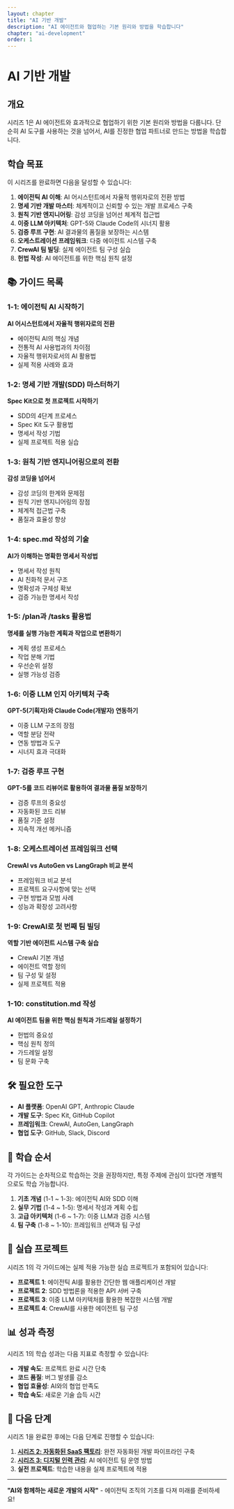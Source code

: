 ```yaml
---
layout: chapter
title: "AI 기반 개발"
description: "AI 에이전트와 협업하는 기본 원리와 방법을 학습합니다"
chapter: "ai-development"
order: 1
---
```


# AI 기반 개발

## 개요

시리즈 1은 AI 에이전트와 효과적으로 협업하기 위한 기본 원리와 방법을 다룹니다. 단순히 AI 도구를 사용하는 것을 넘어서, AI를 진정한 협업 파트너로 만드는 방법을 학습합니다.

## 학습 목표

이 시리즈를 완료하면 다음을 달성할 수 있습니다:

1. **에이전틱 AI 이해**: AI 어시스턴트에서 자율적 행위자로의 전환 방법
2. **명세 기반 개발 마스터**: 체계적이고 신뢰할 수 있는 개발 프로세스 구축
3. **원칙 기반 엔지니어링**: 감성 코딩을 넘어선 체계적 접근법
4. **이중 LLM 아키텍처**: GPT-5와 Claude Code의 시너지 활용
5. **검증 루프 구현**: AI 결과물의 품질을 보장하는 시스템
6. **오케스트레이션 프레임워크**: 다중 에이전트 시스템 구축
7. **CrewAI 팀 빌딩**: 실제 에이전트 팀 구성 실습
8. **헌법 작성**: AI 에이전트를 위한 핵심 원칙 설정

## 📚 가이드 목록

### 1-1: 에이전틱 AI 시작하기
**AI 어시스턴트에서 자율적 행위자로의 전환**

- 에이전틱 AI의 핵심 개념
- 전통적 AI 사용법과의 차이점
- 자율적 행위자로서의 AI 활용법
- 실제 적용 사례와 효과

### 1-2: 명세 기반 개발(SDD) 마스터하기
**Spec Kit으로 첫 프로젝트 시작하기**

- SDD의 4단계 프로세스
- Spec Kit 도구 활용법
- 명세서 작성 기법
- 실제 프로젝트 적용 실습

### 1-3: 원칙 기반 엔지니어링으로의 전환
**감성 코딩을 넘어서**

- 감성 코딩의 한계와 문제점
- 원칙 기반 엔지니어링의 장점
- 체계적 접근법 구축
- 품질과 효율성 향상

### 1-4: spec.md 작성의 기술
**AI가 이해하는 명확한 명세서 작성법**

- 명세서 작성 원칙
- AI 친화적 문서 구조
- 명확성과 구체성 확보
- 검증 가능한 명세서 작성

### 1-5: /plan과 /tasks 활용법
**명세를 실행 가능한 계획과 작업으로 변환하기**

- 계획 생성 프로세스
- 작업 분해 기법
- 우선순위 설정
- 실행 가능성 검증

### 1-6: 이중 LLM 인지 아키텍처 구축
**GPT-5(기획자)와 Claude Code(개발자) 연동하기**

- 이중 LLM 구조의 장점
- 역할 분담 전략
- 연동 방법과 도구
- 시너지 효과 극대화

### 1-7: 검증 루프 구현
**GPT-5를 코드 리뷰어로 활용하여 결과물 품질 보장하기**

- 검증 루프의 중요성
- 자동화된 코드 리뷰
- 품질 기준 설정
- 지속적 개선 메커니즘

### 1-8: 오케스트레이션 프레임워크 선택
**CrewAI vs AutoGen vs LangGraph 비교 분석**

- 프레임워크 비교 분석
- 프로젝트 요구사항에 맞는 선택
- 구현 방법과 모범 사례
- 성능과 확장성 고려사항

### 1-9: CrewAI로 첫 번째 팀 빌딩
**역할 기반 에이전트 시스템 구축 실습**

- CrewAI 기본 개념
- 에이전트 역할 정의
- 팀 구성 및 설정
- 실제 프로젝트 적용

### 1-10: constitution.md 작성
**AI 에이전트 팀을 위한 핵심 원칙과 가드레일 설정하기**

- 헌법의 중요성
- 핵심 원칙 정의
- 가드레일 설정
- 팀 문화 구축

## 🛠️ 필요한 도구

- **AI 플랫폼**: OpenAI GPT, Anthropic Claude
- **개발 도구**: Spec Kit, GitHub Copilot
- **프레임워크**: CrewAI, AutoGen, LangGraph
- **협업 도구**: GitHub, Slack, Discord

## 📖 학습 순서

각 가이드는 순차적으로 학습하는 것을 권장하지만, 특정 주제에 관심이 있다면 개별적으로도 학습 가능합니다.

1. **기초 개념** (1-1 ~ 1-3): 에이전틱 AI와 SDD 이해
2. **실무 기법** (1-4 ~ 1-5): 명세서 작성과 계획 수립
3. **고급 아키텍처** (1-6 ~ 1-7): 이중 LLM과 검증 시스템
4. **팀 구축** (1-8 ~ 1-10): 프레임워크 선택과 팀 구성

## 🎯 실습 프로젝트

시리즈 1의 각 가이드에는 실제 적용 가능한 실습 프로젝트가 포함되어 있습니다:

- **프로젝트 1**: 에이전틱 AI를 활용한 간단한 웹 애플리케이션 개발
- **프로젝트 2**: SDD 방법론을 적용한 API 서버 구축
- **프로젝트 3**: 이중 LLM 아키텍처를 활용한 복잡한 시스템 개발
- **프로젝트 4**: CrewAI를 사용한 에이전트 팀 구성

## 📊 성과 측정

시리즈 1의 학습 성과는 다음 지표로 측정할 수 있습니다:

- **개발 속도**: 프로젝트 완료 시간 단축
- **코드 품질**: 버그 발생률 감소
- **협업 효율성**: AI와의 협업 만족도
- **학습 속도**: 새로운 기술 습득 시간

## 🚀 다음 단계

시리즈 1을 완료한 후에는 다음 단계로 진행할 수 있습니다:

1. **[시리즈 2: 자동화된 SaaS 팩토리](../series-2/)**: 완전 자동화된 개발 파이프라인 구축
2. **[시리즈 3: 디지털 인력 관리](../series-3/)**: AI 에이전트 팀 운영 방법
3. **실전 프로젝트**: 학습한 내용을 실제 프로젝트에 적용

---

**"AI와 함께하는 새로운 개발의 시작"** - 에이전틱 조직의 기초를 다져 미래를 준비하세요!

